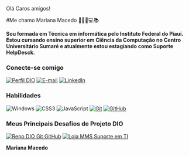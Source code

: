 Olá Caros amigos!

#Me chamo Mariana Macedo 👩🏻‍💻💻📚 

**Sou formada em Técnica em informática pelo Instituto Federal do Piauí. Estou cursando ensino superior em Ciência da Computação no Centro Universitário Sumaré e atualmente estou estagiando como Suporte HelpDesck.**

### Conecte-se comigo

[![Perfil DIO](https://img.shields.io/badge/-Meu%20Perfil%20na%20DIO-30A3DC?style=for-the-badge)](https://www.dio.me/users/marianamacedo_profissao)
[![E-mail](https://img.shields.io/badge/-Email-000?style=for-the-badge&logo=microsoft-outlook&logoColor=E94D5F)](mailto:marianamacedo.profissao@gmail.com)
[![LinkedIn](https://img.shields.io/badge/-LinkedIn-000?style=for-the-badge&logo=linkedin&logoColor=30A3DC)](https://www.linkedin.com/in/mariana-mac%C3%AAdo-38b0a41b1/)

### Habilidades

![Windows](https://img.shields.io/badge/Windows-017AD7?logo=windows&logoColor=white&style=for-the-badge)
![CSS3](https://img.shields.io/badge/CSS3-000?style=for-the-badge&logo=css3&logoColor=E94D5F)
![JavaScript](https://img.shields.io/badge/JavaScript-000?style=for-the-badge&logo=javascript&logoColor=30A3DC)
[![Git](https://img.shields.io/badge/Git-000?style=for-the-badge&logo=git&logoColor=E94D5F)](https://git-scm.com/doc)
[![GitHub](https://img.shields.io/badge/GitHub-000?style=for-the-badge&logo=github&logoColor=30A3DC)](https://docs.github.com/)


### Meus Principais Desafios de Projeto DIO

[![Repo DIO Git GitHub](https://github-readme-stats.vercel.app/api/pin/?username=Mariana1321&repo=dio-lab-open-source-Mary&bg_color=000&border_color=30A3DC&show_icons=true&icon_color=30A3DC&title_color=E94D5F&text_color=FFF)](https://github.com/Mariana1321/dio-lab-open-source-Mary)
[![Loja MMS Suporte em TI](https://github-readme-stats.vercel.app/api/pin/?username=Mariana1321&repo=MMS_Suporte_de_TI_loja&bg_color=000&border_color=30A3DC&show_icons=true&icon_color=30A3DC&title_color=E94D5F&text_color=FFF)](https://github.com/Mariana1321/MMS_Suporte_de_TI_loja)

**Mariana Macedo**
